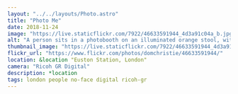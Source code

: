 ```yaml
---
layout: "../../layouts/Photo.astro"
title: "Photo Me"
date: 2018-11-24
image: "https://live.staticflickr.com/7922/46633591944_4d3a91c04a_b.jpg"
alt: "A person sits in a photobooth on an illuminated orange stool, with the curtain drawn"
thumbnail_image: "https://live.staticflickr.com/7922/46633591944_4d3a91c04a_q.jpg"
flickr_url: "https://www.flickr.com/photos/domchristie/46633591944/"
location: &location "Euston Station, London"
camera: "Ricoh GR Digital"
description: *location
tags: london people no-face digital ricoh-gr
---
```

